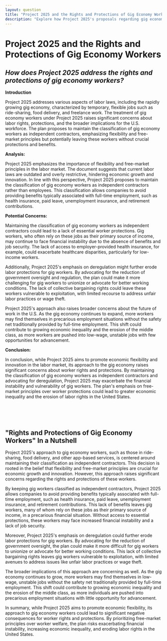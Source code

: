 ```yaml
---
layout: question
title: "Project 2025 and the Rights and Protections of Gig Economy Workers"
description: "Explore how Project 2025's proposals regarding gig economy workers, including maintaining independent contractor status, could impact labor rights, protections, and job security."
---
```


# Project 2025 and the Rights and Protections of Gig Economy Workers

## *How does Project 2025 address the rights and protections of gig economy workers?*

**Introduction**

Project 2025 addresses various aspects of labor laws, including the rapidly growing gig economy, characterized by temporary, flexible jobs such as ride-sharing, food delivery, and freelance work. The treatment of gig economy workers under Project 2025 raises significant concerns about labor rights, protections, and the broader implications for the U.S. workforce. The plan proposes to maintain the classification of gig economy workers as independent contractors, emphasizing flexibility and free-market principles but potentially leaving these workers without crucial protections and benefits.

**Analysis:**

Project 2025 emphasizes the importance of flexibility and free-market principles in the labor market. The document suggests that current labor laws are outdated and overly restrictive, hindering economic growth and innovation. In line with this perspective, Project 2025 proposes to maintain the classification of gig economy workers as independent contractors rather than employees. This classification allows companies to avoid providing benefits typically associated with full-time employment, such as health insurance, paid leave, unemployment insurance, and retirement contributions.

**Potential Concerns:**

Maintaining the classification of gig economy workers as independent contractors could lead to a lack of essential worker protections. Gig workers, who often rely on these jobs as their primary source of income, may continue to face financial instability due to the absence of benefits and job security. The lack of access to employer-provided health insurance, for example, could exacerbate healthcare disparities, particularly for low-income workers.

Additionally, Project 2025's emphasis on deregulation might further erode labor protections for gig workers. By advocating for the reduction of government oversight and regulation, the plan could make it more challenging for gig workers to unionize or advocate for better working conditions. The lack of collective bargaining rights could leave these workers vulnerable to exploitation, with limited recourse to address unfair labor practices or wage theft.

Project 2025's approach also raises broader concerns about the future of work in the U.S. As the gig economy continues to expand, more workers may find themselves in precarious employment situations without the safety net traditionally provided by full-time employment. This shift could contribute to growing economic inequality and the erosion of the middle class, as more workers are pushed into low-wage, unstable jobs with few opportunities for advancement.

**Conclusion:**

In conclusion, while Project 2025 aims to promote economic flexibility and innovation in the labor market, its approach to the gig economy raises significant concerns about worker rights and protections. By maintaining the classification of gig economy workers as independent contractors and advocating for deregulation, Project 2025 may exacerbate the financial instability and vulnerability of gig workers. The plan's emphasis on free-market principles over worker protections could lead to greater economic inequality and the erosion of labor rights in the United States.

<br><br><br>

## <span id="nutshell">"Rights and Protections of Gig Economy Workers" In a Nutshell</span>

Project 2025's approach to gig economy workers, such as those in ride-sharing, food delivery, and other app-based services, is centered around maintaining their classification as independent contractors. This decision is rooted in the belief that flexibility and free-market principles are crucial for economic growth and innovation. However, this approach raises significant concerns regarding the rights and protections of these workers.

By keeping gig workers classified as independent contractors, Project 2025 allows companies to avoid providing benefits typically associated with full-time employment, such as health insurance, paid leave, unemployment insurance, and retirement contributions. This lack of benefits leaves gig workers, many of whom rely on these jobs as their primary source of income, in a precarious financial situation. Without access to essential protections, these workers may face increased financial instability and a lack of job security.

Moreover, Project 2025's emphasis on deregulation could further erode labor protections for gig workers. By advocating for the reduction of government oversight, the plan could make it more difficult for gig workers to unionize or advocate for better working conditions. This lack of collective bargaining rights leaves gig workers vulnerable to exploitation, with limited avenues to address issues like unfair labor practices or wage theft.

The broader implications of this approach are concerning as well. As the gig economy continues to grow, more workers may find themselves in low-wage, unstable jobs without the safety net traditionally provided by full-time employment. This shift could contribute to growing economic inequality and the erosion of the middle class, as more individuals are pushed into precarious employment situations with little opportunity for advancement.

In summary, while Project 2025 aims to promote economic flexibility, its approach to gig economy workers could lead to significant negative consequences for worker rights and protections. By prioritizing free-market principles over worker welfare, the plan risks exacerbating financial instability, increasing economic inequality, and eroding labor rights in the United States.
